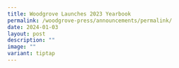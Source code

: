 ```yaml
---
title: Woodgrove Launches 2023 Yearbook
permalink: /woodgrove-press/announcements/permalink/
date: 2024-01-03
layout: post
description: ""
image: ""
variant: tiptap
---
```


